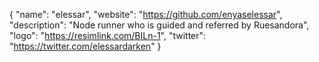 {
  "name": "elessar",
  "website": "https://github.com/enyaselessar",
  "description": "Node runner who is guided and referred by Ruesandora",
  "logo": "https://resimlink.com/BILn-1",
  "twitter": "https://twitter.com/elessardarken"
}
